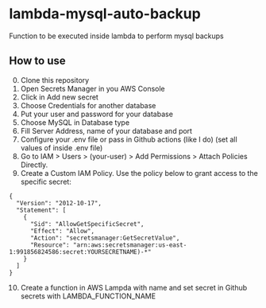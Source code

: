 # lambda-mysql-auto-backup
Function to be executed inside lambda to perform mysql backups

## How to use
0. Clone this repository
1. Open Secrets Manager in you AWS Console
2. Click in Add new secret
3. Choose Credentials for another database
4. Put your user and password for your database
5. Choose MySQL in Database type
6. Fill Server Address, name of your database and port
7. Configure your .env file or pass in Github actions (like I do) (set all values of inside .env file)
8. Go to IAM > Users > (your-user) > Add Permissions > Attach Policies Directly.
9. Create a Custom IAM Policy. Use the policy below to grant access to the specific secret:
```
{
  "Version": "2012-10-17",
  "Statement": [
    {
      "Sid": "AllowGetSpecificSecret",
      "Effect": "Allow",
      "Action": "secretsmanager:GetSecretValue",
      "Resource": "arn:aws:secretsmanager:us-east-1:991856824586:secret:YOURSECRETNAME)-*"
    }
  ]
}
```

10. Create a function in AWS Lampda with name and set secret in Github secrets with LAMBDA_FUNCTION_NAME